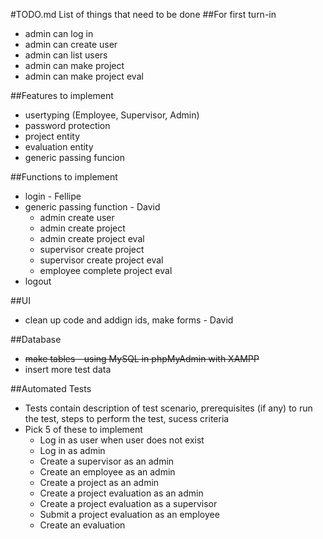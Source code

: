 #TODO.md
List of things that need to be done
##For first turn-in
 * admin can log in
 * admin can create user
 * admin can list users
 * admin can make project
 * admin can make project eval

##Features to implement
 * usertyping (Employee, Supervisor, Admin)
 * password protection
 * project entity
 * evaluation entity
 * generic passing funcion

##Functions to implement
 * login - Fellipe
 * generic passing function - David
   * admin create user
   * admin create project
   * admin create project eval
   * supervisor create project
   * supervisor create project eval
   * employee complete project eval
 * logout

 ##UI
  * clean up code and addign ids, make forms - David

##Database
 * ~~make tables - using MySQL in phpMyAdmin with XAMPP~~ 
 * insert more test data

##Automated Tests
 * Tests contain description of test scenario, prerequisites (if any) to run the test, steps to perform the test, sucess criteria
 * Pick 5 of these to implement
   * Log in as user when user does not exist
   * Log in as admin
   * Create a supervisor as an admin
   * Create an employee as an admin
   * Create a project as an admin
   * Create a project evaluation as an admin
   * Create a project evaluation as a supervisor
   * Submit a project evaluation as an employee
   * Create an evaluation

